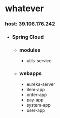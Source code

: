 # whatever
### host: 39.106.176.242
* ### Spring Cloud
     * ### modules
        * utils-service
     * ### webapps
        * eureka-server
        * item-app
        * order-app
        * pay-app
        * system-app
        * user-app
